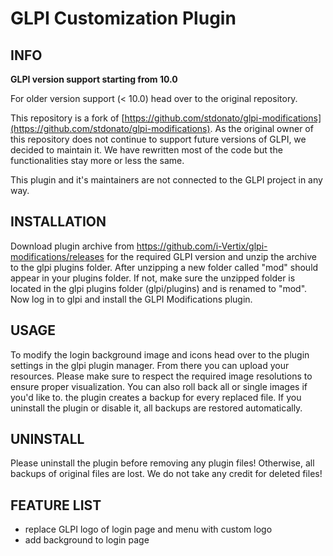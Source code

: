 # GLPI Customization Plugin

## INFO
**GLPI version support starting from 10.0**

For older version support (< 10.0) head over to the original repository.

This repository is a fork
of [https://github.com/stdonato/glpi-modifications](https://github.com/stdonato/glpi-modifications). As the original
owner of this repository does not continue to support future versions of GLPI, we decided to maintain it.
We have rewritten most of the code but the functionalities stay more or less the same.

This plugin and it's maintainers are not connected to the GLPI project in any way.

## INSTALLATION
Download plugin archive from https://github.com/i-Vertix/glpi-modifications/releases for the required GLPI version and unzip the archive to the glpi plugins folder.
After unzipping a new folder called "mod" should appear in your plugins folder. If not, make sure the unzipped folder is located in the glpi plugins folder (glpi/plugins) and is renamed to "mod".
Now log in to glpi and install the GLPI Modifications plugin.

## USAGE
To modify the login background image and icons head over to the plugin settings in the glpi plugin manager. From there you can upload your resources. Please make sure to respect the required image resolutions to ensure proper visualization.
You can also roll back all or single images if you'd like to. the plugin creates a backup for every replaced file.
If you uninstall the plugin or disable it, all backups are restored automatically.

## UNINSTALL
Please uninstall the plugin before removing any plugin files! Otherwise, all backups of original files are lost. We do not take any credit for deleted files!

## FEATURE LIST

- replace GLPI logo of login page and menu with custom logo
- add background to login page
